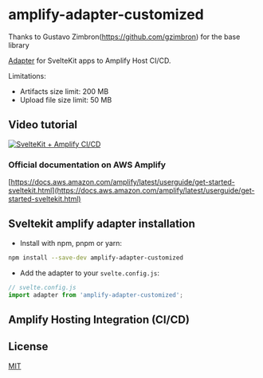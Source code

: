 # amplify-adapter-customized
Thanks to Gustavo Zimbron(https://github.com/gzimbron) for the base library

[Adapter](https://kit.svelte.dev/docs/adapters) for SvelteKit apps to Amplify Host CI/CD.


Limitations:

- Artifacts size limit: 200 MB
- Upload file size limit: 50 MB

## Video tutorial

[![SvelteKit + Amplify CI/CD](./readme_assets/video.jpg)](https://youtu.be/YGgJgq2LLpE)

### Official documentation on AWS Amplify

[https://docs.aws.amazon.com/amplify/latest/userguide/get-started-sveltekit.html](https://docs.aws.amazon.com/amplify/latest/userguide/get-started-sveltekit.html)

## Sveltekit amplify adapter installation

- Install with npm, pnpm or yarn:

```bash
npm install --save-dev amplify-adapter-customized
```

- Add the adapter to your `svelte.config.js`:

```js
// svelte.config.js
import adapter from 'amplify-adapter-customized';
```

## Amplify Hosting Integration (CI/CD)

## License

[MIT](LICENSE)
